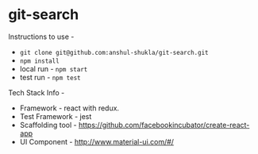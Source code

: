 
# git-search

 Instructions to use - 

* ```git clone git@github.com:anshul-shukla/git-search.git```
* ```npm install```
* local run - ```npm start```
* test run - ```npm test```

Tech Stack Info -

* Framework - react with redux.
* Test Framework - jest 
* Scaffolding tool - https://github.com/facebookincubator/create-react-app
* UI Component - http://www.material-ui.com/#/
